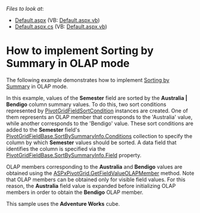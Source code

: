 <!-- default file list -->
*Files to look at*:

* [Default.aspx](./CS/ASPxPivotGrid_OLAPSortBySummary/Default.aspx) (VB: [Default.aspx.vb](./VB/ASPxPivotGrid_OLAPSortBySummary/Default.aspx.vb))
* [Default.aspx.cs](./CS/ASPxPivotGrid_OLAPSortBySummary/Default.aspx.cs) (VB: [Default.aspx.vb](./VB/ASPxPivotGrid_OLAPSortBySummary/Default.aspx.vb))
<!-- default file list end -->
# How to implement Sorting by Summary in OLAP mode


<p>The following example demonstrates how to implement <a href="https://documentation.devexpress.com/#AspNet/CustomDocument8456">Sorting by Summary</a> in OLAP mode.</p>
<p>In this example, values of the <strong>Semester</strong> field are sorted by the <strong>Australia | Bendigo</strong> column summary values. To do this, two sort conditions represented by <a href="https://documentation.devexpress.com/#CoreLibraries/clsDevExpressXtraPivotGridPivotGridFieldSortConditiontopic">PivotGridFieldSortCondition</a> instances are created. One of them represents an OLAP member that corresponds to the 'Australia' value, while another corresponds to the 'Bendigo' value. These sort conditions are added to the <strong>Semester</strong> field's <a href="https://documentation.devexpress.com/#CoreLibraries/DevExpressXtraPivotGridPivotGridFieldSortBySummaryInfo_Conditionstopic">PivotGridFieldBase.SortBySummaryInfo.Conditions</a> collection to specify the column by which <strong>Semester</strong> values should be sorted. A data field that identifies the column is specified via the <a href="https://documentation.devexpress.com/#CoreLibraries/DevExpressXtraPivotGridPivotGridFieldSortBySummaryInfo_Fieldtopic">PivotGridFieldBase.SortBySummaryInfo.Field</a> property.</p>
<p>OLAP members corresponding to the <strong>Australia</strong> and <strong>Bendigo</strong> values are obtained using the <a href="https://documentation.devexpress.com/#AspNet/DevExpressWebASPxPivotGridASPxPivotGrid_GetFieldValueOLAPMembertopic">ASPxPivotGrid.GetFieldValueOLAPMember</a> method. Note that OLAP members can be obtained only for visible field values. For this reason, the <strong>Australia</strong> field value is expanded before initializing OLAP members in order to obtain the <strong>Bendigo</strong> OLAP member.</p>
<p>This sample uses the <strong>Adventure Works</strong> cube.</p>

<br/>


